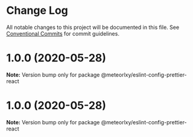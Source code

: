# Change Log

All notable changes to this project will be documented in this file.
See [Conventional Commits](https://conventionalcommits.org) for commit guidelines.

# 1.0.0 (2020-05-28)

**Note:** Version bump only for package @meteorlxy/eslint-config-prettier-react





# 1.0.0 (2020-05-28)

**Note:** Version bump only for package @meteorlxy/eslint-config-prettier-react
